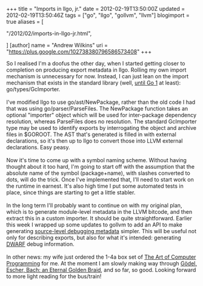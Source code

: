 +++
title = "Imports in llgo, jr."
date = 2012-02-19T13:50:00Z
updated = 2012-02-19T13:50:46Z
tags = ["go", "llgo", "gollvm", "llvm"]
blogimport = true 
aliases = [

  "/2012/02/imports-in-llgo-jr.html",

]
[author]
	name = "Andrew Wilkins"
	uri = "https://plus.google.com/102738380796586573408"
+++

So I realised I'm a doofus the other day, when I started getting closer to completion on producing export metadata in llgo. Rolling my own import mechanism is unnecessary for now. Instead, I can just lean on the import mechanism that exists in the standard library (well, <a href="http://weekly.golang.org/doc/go1.html#exp">until Go 1</a> at least): go/types/GcImporter.<br /><br />I've modified llgo to use go/ast/NewPackage, rather than the old code I had that was using go/parser/ParseFiles. The NewPackage function takes an optional "importer" object which will be used for inter-package dependency resolution, whereas ParseFiles does no resolution. The standard GcImporter type may be used to identify exports by interrogating the object and archive files in $GOROOT. The AST that's generated is filled in with external declarations, so it's then up to llgo to convert those into LLVM external declarations. Easy peasy.<br /><br />Now it's time to come up with a symbol naming scheme. Without having thought about it too hard, I'm going to start off with the assumption that the absolute name of the symbol (package+name), with slashes converted to dots, will do the trick. Once I've implemented that, I'll need to start work on the runtime in earnest. It's also high time I put some automated tests in place, since things are starting to get a little stabler.<br /><br />In the long term I'll probably want to continue on with my original plan, which is to generate module-level metadata in the LLVM bitcode, and then extract this in a custom importer. It should be quite straightforward.&nbsp;Earlier this week I wrapped up some updates to gollvm to add an API to make generating <a href="http://llvm.org/docs/SourceLevelDebugging.html">source-level debugging metadata</a> simpler. This will be useful not only for describing exports, but also for what it's intended: generating <a href="http://dwarfstd.org/">DWARF</a>&nbsp;debug information.<br /><br />In other news: my wife just ordered the 1-4a box set of&nbsp;<a href="http://www-cs-staff.stanford.edu/~uno/taocp.html">The Art of Computer Programming</a>&nbsp;for me. At the moment I am slowly making way through&nbsp;<a href="http://en.wikipedia.org/wiki/G%C3%B6del,_Escher,_Bach">Gödel, Escher, Bach: an Eternal Golden Braid</a>, and so far, so good. Looking forward to more light reading for the bus/train!
